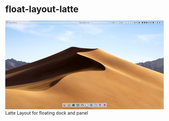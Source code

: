 # float-layout-latte
![Alt text](/usability3.png?raw=true "Title")
Latte Layout for floating dock and panel

